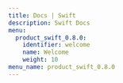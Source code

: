 ```yaml
---
title: Docs | Swift
description: Swift Docs
menu:
  product_swift_0.8.0:
    identifier: welcome
    name: Welcome
    weight: 10
menu_name: product_swift_0.8.0
---
```

